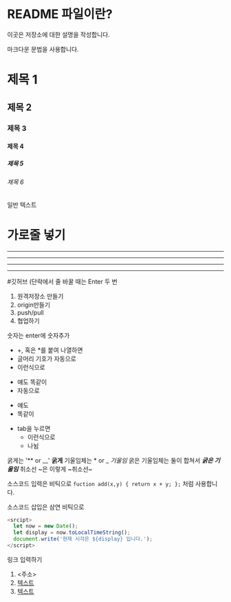 # README 파일이란?

이곳은 저장소에 대한 설명을 작성합니다.

마크다운 문법을 사용합니다.

# 제목 1
## 제목 2
### 제목 3
#### 제목 4
##### 제목 5
###### 제목 6
일반 텍스트

# 가로줄 넣기
---

- - - -

****

* * *

#깃허브 (단락에서 줄 바꿀 때는 Enter 두 번

1. 원격저장소 만들기
2. origin만들기
3. push/pull
4. 협업하기

숫자는 enter에 숫자추가
- +, 혹은 *를 붙여 나열하면
- 글머리 기호가 자동으로
- 이런식으로

* 얘도 똑같이
* 자동으로

+ 얘도
+ 똑같이

- tab을 누르면
  - 이런식으로
  - 나뉨

굵게는 '** or __' **굵게**
기울임체는 * or _ *기울임*
굵은 기울임체는 둘이 합쳐서 ***굵은 기울임***
취소선 ~은 이렇게 ~취소선~

소스코드 입력은 비틱으로
`fuction add(x,y) { return x + y; };` 처럼 사용합니다.

소스코드 삽입은 삼연 비틱으로
``` javascript
<srcipt>
  let now = new Date();
  let display = now.toLocalTimeString();
  document.write('현재 시각은 ${display} 입니다.');
</script>
```

링크 입력하기

1. <주소>
2. [텍스트](주소)
3. [텍스트](주소, "부가 설명")

